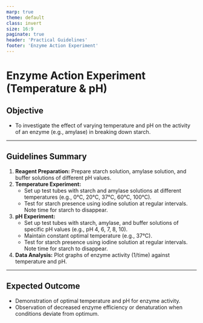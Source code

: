 ```yaml
---
marp: true
theme: default
class: invert
size: 16:9
paginate: true
header: 'Practical Guidelines'
footer: 'Enzyme Action Experiment'
---
```


# Enzyme Action Experiment (Temperature & pH)

## Objective

*   To investigate the effect of varying temperature and pH on the activity of an enzyme (e.g., amylase) in breaking down starch.

---

## Guidelines Summary

1.  **Reagent Preparation:** Prepare starch solution, amylase solution, and buffer solutions of different pH values.
2.  **Temperature Experiment:**
    *   Set up test tubes with starch and amylase solutions at different temperatures (e.g., 0°C, 20°C, 37°C, 60°C, 100°C).
    *   Test for starch presence using iodine solution at regular intervals. Note time for starch to disappear.
3.  **pH Experiment:**
    *   Set up test tubes with starch, amylase, and buffer solutions of specific pH values (e.g., pH 4, 6, 7, 8, 10).
    *   Maintain constant optimal temperature (e.g., 37°C).
    *   Test for starch presence using iodine solution at regular intervals. Note time for starch to disappear.
4.  **Data Analysis:** Plot graphs of enzyme activity (1/time) against temperature and pH.

---

## Expected Outcome

*   Demonstration of optimal temperature and pH for enzyme activity.
*   Observation of decreased enzyme efficiency or denaturation when conditions deviate from optimum.
